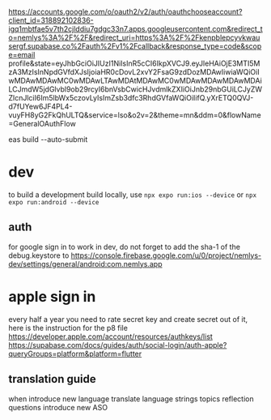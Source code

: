 https://accounts.google.com/o/oauth2/v2/auth/oauthchooseaccount?client_id=318892102836-igq1mbtfae5v7th2cjlddiu7gdgc33n7.apps.googleusercontent.com&redirect_to=nemlys%3A%2F%2F&redirect_uri=https%3A%2F%2Fkenpblepcyvkwausergf.supabase.co%2Fauth%2Fv1%2Fcallback&response_type=code&scope=email profile&state=eyJhbGciOiJIUzI1NiIsInR5cCI6IkpXVCJ9.eyJleHAiOjE3MTI5MzA3MzIsInNpdGVfdXJsIjoiaHR0cDovL2xvY2FsaG9zdDozMDAwIiwiaWQiOiIwMDAwMDAwMC0wMDAwLTAwMDAtMDAwMC0wMDAwMDAwMDAwMDAiLCJmdW5jdGlvbl9ob29rcyI6bnVsbCwicHJvdmlkZXIiOiJnb29nbGUiLCJyZWZlcnJlciI6Im5lbWx5czovLyIsImZsb3dfc3RhdGVfaWQiOiIifQ.yXrETQ0QVJ-d7fUYew6JF4PL4-vuyFH8yG2FkQhULTQ&service=lso&o2v=2&theme=mn&ddm=0&flowName=GeneralOAuthFlow


eas build --auto-submit


# dev
to build a development build locally, use
`npx expo run:ios --device` or `npx expo run:android --device`

## auth
for google sign in to work in dev, do not forget to add the sha-1 of the debug.keystore to
https://console.firebase.google.com/u/0/project/nemlys-dev/settings/general/android:com.nemlys.app


# apple sign in
every half a year you need to rate secret key and create secret out of it, here is the instruction for the p8 file
https://developer.apple.com/account/resources/authkeys/list
https://supabase.com/docs/guides/auth/social-login/auth-apple?queryGroups=platform&platform=flutter

## translation guide
when introduce new language translate
language strings
topics
reflection questions
introduce new ASO